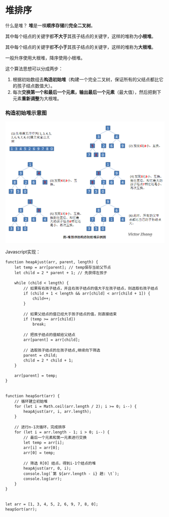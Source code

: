 # 堆排序

什么是堆？ **堆**是一棵**顺序存储**的**完全二叉树**。

其中每个结点的关键字都**不大于**其孩子结点的关键字，这样的堆称为**小根堆**。

其中每个结点的关键字都**不小于**其孩子结点的关键字，这样的堆称为**大根堆**。

一般升序使用大根堆，降序使用小根堆。



这个算法思想可以分成两步：

1.  根据初始数组去**构造初始堆**（构建一个完全二叉树，保证所有的父结点都比它的孩子结点数值大）。
2.  每次**交换第一个和最后一个元素，输出最后一个元素**（最大值），然后把剩下元素**重新调整**为大根堆。

### 构造初始堆示意图

![](/assets/318837-20160422104522991-406805984.png)







Javascript实现：

    function heapAjust(arr, parent, length) {
        let temp = arr[parent]; // temp保存当前父节点
        let child = 2 * parent + 1; // 先获得左孩子

        while (child < length) {
            // 如果有右孩子结点，并且右孩子结点的值大于左孩子结点，则选取右孩子结点
            if (child + 1 < length && arr[child] < arr[child + 1]) {
                child++;
            }

            // 如果父结点的值已经大于孩子结点的值，则直接结束
            if (temp >= arr[child])
                break;

            // 把孩子结点的值赋给父结点
            arr[parent] = arr[child];

            // 选取孩子结点的左孩子结点,继续向下筛选
            parent = child;
            child = 2 * child + 1;
        }

        arr[parent] = temp;
    }


    function heapSort(arr) {
        // 循环建立初始堆
        for (let i = Math.ceil(arr.length / 2); i >= 0; i--) {
            heapAjust(arr, i, arr.length);
        }

        // 进行n-1次循环，完成排序
        for (let i = arr.length - 1; i > 0; i--) {
            // 最后一个元素和第一元素进行交换
            let temp = arr[i];
            arr[i] = arr[0];
            arr[0] = temp;

            // 筛选 R[0] 结点，得到i-1个结点的堆
            heapAjust(arr, 0, i);
            console.log(`第 ${arr.length - i} 趟: \t`);
            console.log(arr);
        }
    }


    let arr = [1, 3, 4, 5, 2, 6, 9, 7, 8, 0];
    heapSort(arr);



